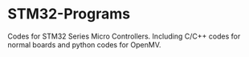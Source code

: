# STM32-Programs
Codes for STM32 Series Micro Controllers. Including C/C++ codes for normal boards and python codes for OpenMV.
